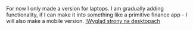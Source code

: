 For now I only made a version for laptops. I am gradually adding functionality, if I can make it into something like a primitive finance app - I will also make a mobile version.
[!Wygląd strony na desktopach](https://i.imgur.com/ZLRH5JH.png)

